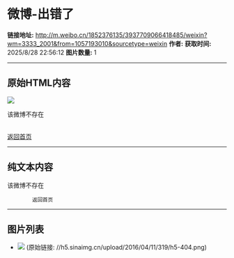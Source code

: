 # 微博-出错了

**链接地址:** http://m.weibo.cn/1852376135/3937709066418485/weixin?wm=3333_2001&from=1057193010&sourcetype=weixin
**作者:** 
**获取时间:** 2025/8/28 22:56:12
**图片数量:** 1

---

## 原始HTML内容


<div class="h5-4box">
		<div class="h5-4img">
			<img src="./images/image_1.jpg">
		</div>
    <p class="h5-4con">该微博不存在</p>
    <br>
            <div class="h5-5con"><a href="/">返回首页</a></div>    </div>




---

## 纯文本内容

该微博不存在
    
            返回首页

---

## 图片列表

- ![](./images/image_1.jpg) (原始链接: //h5.sinaimg.cn/upload/2016/04/11/319/h5-404.png)
